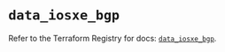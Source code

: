 # `data_iosxe_bgp`

Refer to the Terraform Registry for docs: [`data_iosxe_bgp`](https://registry.terraform.io/providers/ciscodevnet/iosxe/0.9.3/docs/data-sources/bgp).
